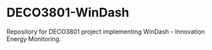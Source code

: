 # DECO3801-WinDash
Repository for DECO3801 project implementing WinDash - Innovation Energy Monitoring.
